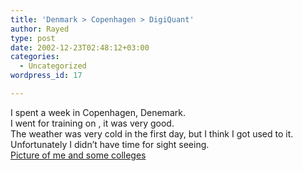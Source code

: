 ```yaml
---
title: 'Denmark > Copenhagen > DigiQuant'
author: Rayed
type: post
date: 2002-12-23T02:48:12+03:00
categories:
  - Uncategorized
wordpress_id: 17

---
```

<div style="clear:both;"></div>
<p>I spent a week in Copenhagen, Denemark.<br />I went for training on , it was very good.<br />The weather was very cold in the first day, but I think I got used to it. Unfortunately I didn&#8217;t have time for sight seeing.<br /><a href="http://www.rayed.com/img/digiquant.jpg">Picture of me and some colleges</a></p>
<div style="clear:both; padding-bottom: 0.25em;"></div>

